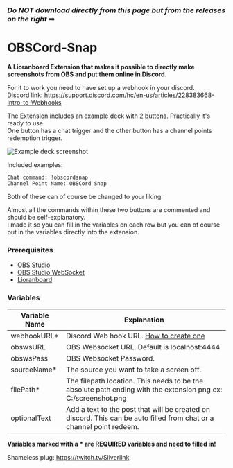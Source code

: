 ### _Do NOT download directly from this page but from the releases on the right_ ➡

# OBSCord-Snap
**A Lioranboard Extension that makes it possible to directly make screenshots from OBS and put them online in Discord.**

For it to work you need to have set up a webhook in your discord.  
Discord link: https://support.discord.com/hc/en-us/articles/228383668-Intro-to-Webhooks

The Extension includes an example deck with 2 buttons. Practically it's ready to use.  
One button has a chat trigger and the other button has a channel points redemption trigger.  
  
![Example deck screenshot](https://github.com/XSilverlink/LB-OBSCord-Snap/blob/main/Screenshots/LioranBoard_Receiver_1.png)

Included examples:
```
Chat command: !obscordsnap
Channel Point Name: OBSCord Snap
```
Both of these can of course be changed to your liking.

Almost all the commands within these two buttons are commented and should be self-explanatory.  
I made it so you can fill in the variables on each row but you can of course put in the variables directly into the extension.

### Prerequisites
* [OBS Studio](https://obsproject.com/)
* [OBS Studio WebSocket](https://github.com/Palakis/obs-websocket/releases)
* [Lioranboard](https://obsproject.com/forum/resources/lioranboard-stream-deck-animator.862/)

### Variables
Variable Name | Explanation 
------------ | -------------
webhookURL* | Discord Web hook URL. [How to create one](https://support.discord.com/hc/en-us/articles/228383668-Intro-to-Webhooks)
obswsURL | OBS Websocket URL. Default is localhost:4444
obswsPass | OBS Websocket Password.
sourceName* | The source you want to take a screen off.
filePath* | The filepath location. This needs to be the absolute path ending with the extension png ex: C:/screenshot.png
optionalText | Add a text to the post that will be created on discord. This can be auto filled from chat or a channel point redeem.

**Variables marked with a * are REQUIRED variables and need to filled in!**

Shameless plug: https://twitch.tv/Silverlink
